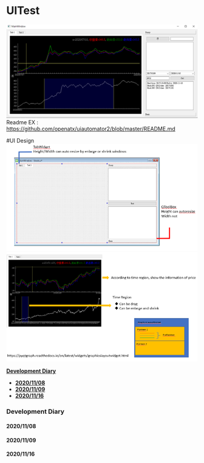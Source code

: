 # UITest
![image](https://github.com/jaylion321/UITest/blob/master/docIMG/UI.PNG)
Readme EX : https://github.com/openatx/uiautomator2/blob/master/README.md

#UI Design
![image](https://github.com/jaylion321/UITest/blob/master/docIMG/UIDesign1.PNG)
![image](https://github.com/jaylion321/UITest/blob/master/docIMG/UIDesign2.PNG)


**[Development Diary](#development-diary)**
  - **[2020/11/08](##20201108)**
  - **[2020/11/09](#20201109)**
  - **[2020/11/16](##20201116)**
  
### Development Diary
#### 2020/11/08
#### 2020/11/09
#### 2020/11/16

